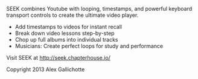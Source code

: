 SEEK combines Youtube with looping, timestamps, and powerful keyboard transport controls to create the ultimate video player.

* Add timestamps to videos for instant recall
* Break down video lessons step-by-step
* Chop up full albums into individual tracks
* Musicians: Create perfect loops for study and performance

Visit SEEK at http://seek.chapterhouse.io/

Copyright 2013 Alex Gallichotte
